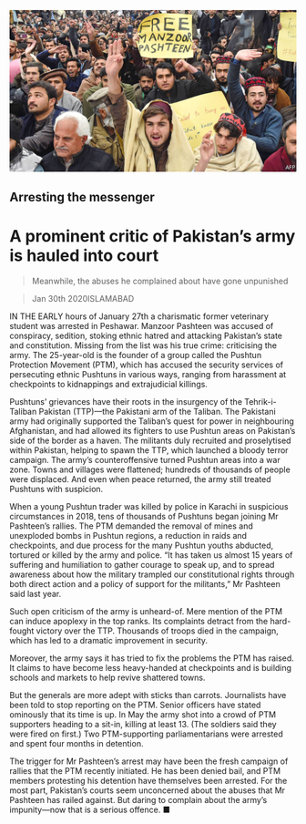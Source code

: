 ![](./images/20200201_ASP001_0.jpg)

## Arresting the messenger

# A prominent critic of Pakistan’s army is hauled into court

> Meanwhile, the abuses he complained about have gone unpunished

> Jan 30th 2020ISLAMABAD

IN THE EARLY hours of January 27th a charismatic former veterinary student was arrested in Peshawar. Manzoor Pashteen was accused of conspiracy, sedition, stoking ethnic hatred and attacking Pakistan’s state and constitution. Missing from the list was his true crime: criticising the army. The 25-year-old is the founder of a group called the Pushtun Protection Movement (PTM), which has accused the security services of persecuting ethnic Pushtuns in various ways, ranging from harassment at checkpoints to kidnappings and extrajudicial killings.

Pushtuns’ grievances have their roots in the insurgency of the Tehrik-i-Taliban Pakistan (TTP)—the Pakistani arm of the Taliban. The Pakistani army had originally supported the Taliban’s quest for power in neighbouring Afghanistan, and had allowed its fighters to use Pushtun areas on Pakistan’s side of the border as a haven. The militants duly recruited and proselytised within Pakistan, helping to spawn the TTP, which launched a bloody terror campaign. The army’s counteroffensive turned Pushtun areas into a war zone. Towns and villages were flattened; hundreds of thousands of people were displaced. And even when peace returned, the army still treated Pushtuns with suspicion.

When a young Pushtun trader was killed by police in Karachi in suspicious circumstances in 2018, tens of thousands of Pushtuns began joining Mr Pashteen’s rallies. The PTM demanded the removal of mines and unexploded bombs in Pushtun regions, a reduction in raids and checkpoints, and due process for the many Pushtun youths abducted, tortured or killed by the army and police. “It has taken us almost 15 years of suffering and humiliation to gather courage to speak up, and to spread awareness about how the military trampled our constitutional rights through both direct action and a policy of support for the militants,” Mr Pashteen said last year.

Such open criticism of the army is unheard-of. Mere mention of the PTM can induce apoplexy in the top ranks. Its complaints detract from the hard-fought victory over the TTP. Thousands of troops died in the campaign, which has led to a dramatic improvement in security.

Moreover, the army says it has tried to fix the problems the PTM has raised. It claims to have become less heavy-handed at checkpoints and is building schools and markets to help revive shattered towns.

But the generals are more adept with sticks than carrots. Journalists have been told to stop reporting on the PTM. Senior officers have stated ominously that its time is up. In May the army shot into a crowd of PTM supporters heading to a sit-in, killing at least 13. (The soldiers said they were fired on first.) Two PTM-supporting parliamentarians were arrested and spent four months in detention.

The trigger for Mr Pashteen’s arrest may have been the fresh campaign of rallies that the PTM recently initiated. He has been denied bail, and PTM members protesting his detention have themselves been arrested. For the most part, Pakistan’s courts seem unconcerned about the abuses that Mr Pashteen has railed against. But daring to complain about the army’s impunity—now that is a serious offence. ■